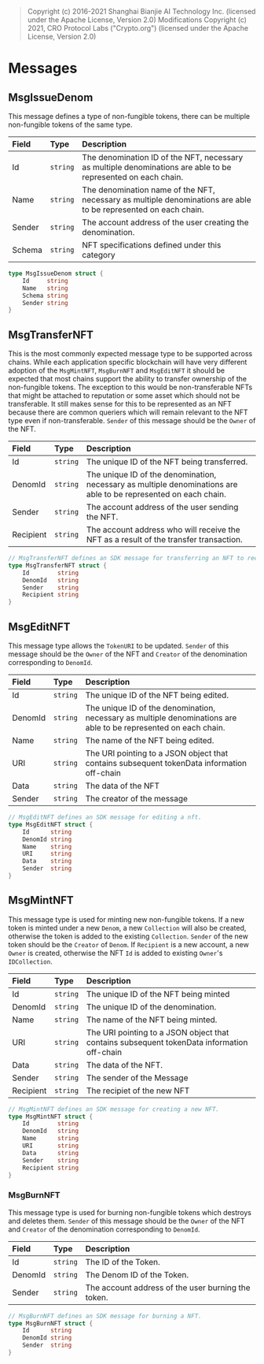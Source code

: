 > Copyright (c) 2016-2021 Shanghai Bianjie AI Technology Inc. (licensed under the Apache License, Version 2.0)
> Modifications Copyright (c) 2021, CRO Protocol Labs ("Crypto.org") (licensed under the Apache License, Version 2.0)

# Messages

## MsgIssueDenom

This message defines a type of non-fungible tokens, there can be multiple non-fungible tokens of the same type.

| **Field** | **Type** | **Description**                                                                                                 |
| :-------- | :------- | :-------------------------------------------------------------------------------------------------------------- |
| Id        | `string` | The denomination ID of the NFT, necessary as multiple denominations are able to be represented on each chain.   |
| Name      | `string` | The denomination name of the NFT, necessary as multiple denominations are able to be represented on each chain. |
| Sender    | `string` | The account address of the user creating the denomination.                                                      |
| Schema    | `string` | NFT specifications defined under this category                                                                  |

```go
type MsgIssueDenom struct {
    Id     string
    Name   string
    Schema string
    Sender string
}
```

## MsgTransferNFT

This is the most commonly expected message type to be supported across chains. While each application specific
blockchain will have very different adoption of the `MsgMintNFT`, `MsgBurnNFT` and `MsgEditNFT` it should be expected
that most chains support the ability to transfer ownership of the non-fungible tokens. The exception to this would be
non-transferable NFTs that might be attached to reputation or some asset which should not be transferable. It still
makes sense for this to be represented as an NFT because there are common queriers which will remain relevant to the NFT
type even if non-transferable. `Sender` of this message should be the `Owner` of the NFT.

| **Field** | **Type** | **Description**                                                                                                  |
| :-------- | :------- | :--------------------------------------------------------------------------------------------------------------- |
| Id        | `string` | The unique ID of the NFT being transferred.                                                                      |
| DenomId   | `string` | The unique ID of the denomination, necessary as multiple denominations are able to be represented on each chain. |
| Sender    | `string` | The account address of the user sending the NFT.                                                                 |
| Recipient | `string` | The account address who will receive the NFT as a result of the transfer transaction.                            |

```go
// MsgTransferNFT defines an SDK message for transferring an NFT to recipient.
type MsgTransferNFT struct {
    Id        string
    DenomId   string
    Sender    string
    Recipient string
}
```

## MsgEditNFT

This message type allows the `TokenURI` to be updated. `Sender` of this message should be the `Owner` of the NFT and
`Creator` of the denomination corresponding to `DenomId`.

| **Field** | **Type** | **Description**                                                                                                  |
| :-------- | :------- | :--------------------------------------------------------------------------------------------------------------- |
| Id        | `string` | The unique ID of the NFT being edited.                                                                           |
| DenomId   | `string` | The unique ID of the denomination, necessary as multiple denominations are able to be represented on each chain. |
| Name      | `string` | The name of the NFT being edited.                                                                                |
| URI       | `string` | The URI pointing to a JSON object that contains subsequent tokenData information off-chain                       |
| Data      | `string` | The data of the NFT                                                                                              |
| Sender    | `string` | The creator of the message                                                                                       |

```go
// MsgEditNFT defines an SDK message for editing a nft.
type MsgEditNFT struct {
    Id      string
    DenomId string
    Name    string
    URI     string
    Data    string
    Sender  string
}
```

## MsgMintNFT

This message type is used for minting new non-fungible tokens. If a new token is minted under a new `Denom`, a new
`Collection` will also be created, otherwise the token is added to the existing `Collection`. `Sender` of the new token
should be the `Creator` of `Denom`. If `Recipient` is a new account, a new `Owner` is created, otherwise the NFT `Id` is
added to existing `Owner`'s `IDCollection`.

| **Field** | **Type** | **Description**                                                                            |
| :-------- | :------- | :----------------------------------------------------------------------------------------- |
| Id        | `string` | The unique ID of the NFT being minted                                                      |
| DenomId   | `string` | The unique ID of the denomination.                                                         |
| Name      | `string` | The name of the NFT being minted.                                                          |
| URI       | `string` | The URI pointing to a JSON object that contains subsequent tokenData information off-chain |
| Data      | `string` | The data of the NFT.                                                                       |
| Sender    | `string` | The sender of the Message                                                                  |
| Recipient | `string` | The recipiet of the new NFT                                                                |

```go
// MsgMintNFT defines an SDK message for creating a new NFT.
type MsgMintNFT struct {
    Id        string
    DenomId   string
    Name      string
    URI       string
    Data      string
    Sender    string
    Recipient string
}
```

### MsgBurnNFT

This message type is used for burning non-fungible tokens which destroys and deletes them. `Sender` of this message
should be the `Owner` of the NFT and `Creator` of the denomination corresponding to `DenomId`.

| **Field** | **Type** | **Description**                                    |
| :-------- | :------- | :------------------------------------------------- |
| Id        | `string` | The ID of the Token.                               |
| DenomId   | `string` | The Denom ID of the Token.                         |
| Sender    | `string` | The account address of the user burning the token. |

```go
// MsgBurnNFT defines an SDK message for burning a NFT.
type MsgBurnNFT struct {
    Id      string
    DenomId string
    Sender  string
}
```
